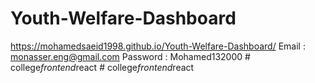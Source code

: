 # Youth-Welfare-Dashboard
 https://mohamedsaeid1998.github.io/Youth-Welfare-Dashboard/
Email : monasser.eng@gmail.com
Password : Mohamed132000
#   c o l l e g e _ f r o n t e n d _ r e a c t  
 #   c o l l e g e _ f r o n t e n d _ r e a c t  
 